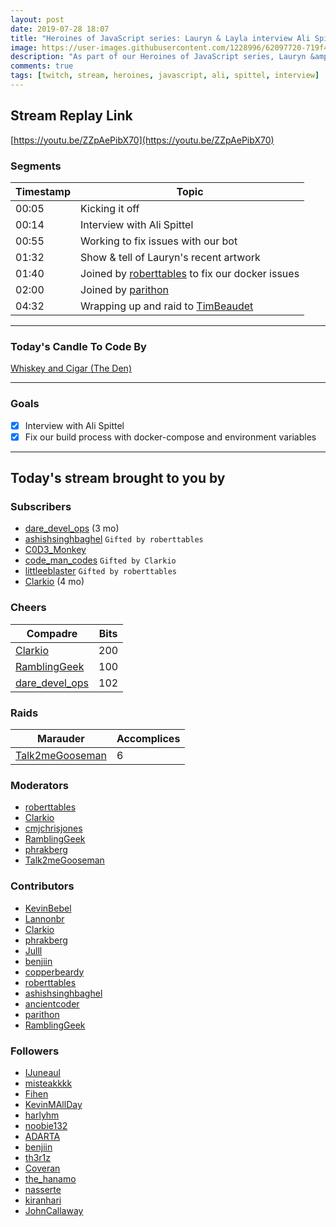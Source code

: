 ```yaml
---
layout: post
date: 2019-07-28 18:07
title: "Heroines of JavaScript series: Lauryn & Layla interview Ali Spittel"
image: https://user-images.githubusercontent.com/1228996/62097720-719f4500-b24d-11e9-92a9-83918f978f91.png
description: "As part of our Heroines of JavaScript series, Lauryn &amp; Layla interview Ali Spittel.  "
comments: true
tags: [twitch, stream, heroines, javascript, ali, spittel, interview]
---
```


## Stream Replay Link

[https://youtu.be/ZZpAePibX70](https://youtu.be/ZZpAePibX70)

<!--more-->

### Segments

| Timestamp | Topic
| ---       | ---
| 00:05     | Kicking it off
| 00:14     | Interview with Ali Spittel
| 00:55     | Working to fix issues with our bot
| 01:32     | Show & tell of Lauryn's recent artwork
| 01:40     | Joined by [roberttables](https://twitch.tv/roberttables) to fix our docker issues
| 02:00     | Joined by [parithon](https://twitch.tv/parithon)
| 04:32     | Wrapping up and raid to [TimBeaudet](https://twitch.tv/timbeaudet)

---

### Today's Candle To Code By

[Whiskey and Cigar (The Den)](https://amzn.to/30ttzO6)

---

### Goals

- [x] Interview with Ali Spittel
- [x] Fix our build process with docker-compose and environment variables

---

## Today's stream brought to you by

### Subscribers

- [dare_devel_ops](https://twitch.tv/dare_devel_ops) (3 mo)
- [ashishsinghbaghel](https://twitch.tv/ashishsinghbaghel) `Gifted by roberttables`
- [C0D3_Monkey](https://twitch.tv/C0D3_Monkey)
- [code_man_codes](https://twitch.tv/code_man_codes) `Gifted by Clarkio`
- [littleeblaster](https://twitch.tv/littleeblaster) `Gifted by roberttables`
- [Clarkio](https://twitch.tv/clarkio) (4 mo)

### Cheers

| Compadre            | Bits        |
| ---                 | ---         |
| [Clarkio](https://twitch.tv/clarkio) | 200 |
| [RamblingGeek](https://twitch.tv/ramblinggeek) | 100 |
| [dare_devel_ops](https://twitch.tv/dare_devel_ops) | 102 |

### Raids

| Marauder            | Accomplices |
| ---                 | ---         |
| [Talk2meGooseman](https://twitch.tv/talk2megooseman) | 6 |

### Moderators

- [roberttables](https://twitch.tv/roberttables)
- [Clarkio](https://twitch.tv/clarkio)
- [cmjchrisjones](https://twitch.tv/cmjchrisjones)
- [RamblingGeek](https://twitch.tv/ramblinggeek)
- [phrakberg](https://twitch.tv/phrakberg)
- [Talk2meGooseman](https://twitch.tv/talk2megooseman)

### Contributors

- [KevinBebel](https://twitch.tv/kevinbebel)
- [Lannonbr](https://twitch.tv/lannonbr)
- [Clarkio](https://twitch.tv/clarkio)
- [phrakberg](https://twitch.tv/phrakberg)
- [Julll](https://twitch.tv/julll)
- [benjiin](https://twitch.tv/benjiin)
- [copperbeardy](https://twitch.tv/copperbeardy)
- [roberttables](https://twitch.tv/roberttables)
- [ashishsinghbaghel](https://twitch.tv/ashishsinghbaghel)
- [ancientcoder](https://twitch.tv/ancientcoder)
- [parithon](https://twitch.tv/parithon)
- [RamblingGeek](https://twitch.tv/ramblinggeek)

### Followers

- [IJuneaul](https://twitch.tv/IJuneaul)
- [misteakkkk](https://twitch.tv/misteakkkk)
- [Fihen](https://twitch.tv/Fihen)
- [KevinMAllDay](https://twitch.tv/kevinmallday)
- [harlyhm](https://twitch.tv/harlyhm)
- [noobie132](https://twitch.tv/noobie132)
- [ADARTA](https://twitch.tv/ADARTA)
- [benjiin](https://twitch.tv/benjiin)
- [th3r1z](https://twitch.tv/th3r1z)
- [Coveran](https://twitch.tv/Coveran)
- [the_hanamo](https://twitch.tv/the_hanamo)
- [nasserte](https://twitch.tv/nasserte)
- [kiranhari](https://twitch.tv/kiranhari)
- [JohnCallaway](https://twitch.tv/johncallaway)
